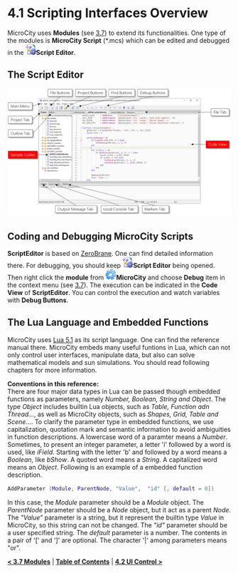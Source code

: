 # 4.1 Scripting Interfaces Overview
MicroCity uses **Modules** (see [3.7](3.7_modules.md)) to extend its functionalities. One type of the modules is **MicroCity Script** (\*.mcs) which can be edited and debugged in the ![icon](imgs/icon_script_editor.png)**Script Editor**.
## The Script Editor  
![scritp_editor](imgs/script_editor.png)
## Coding and Debugging MicroCity Scripts
**ScriptEditor** is based on [ZeroBrane](https://studio.zerobrane.com/). One can find detailed information there. For debugging, you should keep ![icon](imgs/icon_script_editor.png)**Script Editor** being opened. Then right click the **module** from ![icon](imgs/icon_microcity.png)**MicroCity** and choose **Debug** item in the context menu (see [3.7](3.7_modules.md#loading-closing-and-executing-modules)). The execution can be indicated in the **Code View** of **ScriptEditor**. You can control the execution and watch variables with **Debug Buttons**.
## The Lua Language and Embedded Functions
MicroCity uses [Lua 5.1](https://www.lua.org/manual/5.1/) as its script language. One can find the reference manual there. MicroCity embeds many useful funtions in Lua, which can not only control user interfaces, manipulate data, but also can solve mathematical models and sun simulations. You should read following chapters for more information.  

**Conventions in this reference:**  
There are four major data types in Lua can be passed though embedded functions as parameters, namely *Number, Boolean, String and Object*. The type *Object* includes builtin Lua objects, such as *Table, Function adn Thread...*, as well as MicroCity objects, such as *Shapes, Grid, Table and Scene...*. To clarify the parameter type in embedded functions, we use capitalization, quotation mark and semantic information to avoid ambiguities in function descriptions. A lowercase word of a paramter means a *Number*. Sometimes, to present an integer parameter, a letter 'i' followed by a word is used, like *iField*. Starting with the letter 'b' and followed by a word means a *Boolean*, like *bShow*. A quoted word means a *String*. A capitalized word means an *Object*. Following is an example of a embedded function description.
```lua
AddParameter (Module, ParentNode, "Value",  "id" [, default = 0])
```
In this case, the *Module* parameter should be a *Module* object. The *ParentNode* parameter should be a *Node* object, but it act as a parent *Node*. The *"Value"* parameter is a string, but it represent the builtin type *Value* in MicroCity, so this string can not be changed. The *"id"* parameter should be a user specified string. The *default* parameter is a number. The contents in a pair of '\[' and ']' are optional. The character '|' among parameters means "or".

[**< 3.7 Modules**](3.7_modules.md) | [**Table of Contents**](.) | [**4.2 UI Control >**](4.2_ui_control.md)
